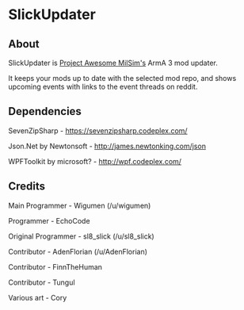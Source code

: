 SlickUpdater
============

About
-----

SlickUpdater is [Project Awesome MilSim's] ArmA 3 mod updater.

It keeps your mods up to date with the selected mod repo, and shows upcoming events with links to the event threads on reddit.

Dependencies
------------
SevenZipSharp - https://sevenzipsharp.codeplex.com/

Json.Net by Newtonsoft - http://james.newtonking.com/json

WPFToolkit by microsoft? - http://wpf.codeplex.com/

Credits
-------
Main Programmer - Wigumen (/u/wigumen)

Programmer - EchoCode

Original Programmer - sl8_slick (/u/sl8_slick)

Contributor - AdenFlorian (/u/AdenFlorian)

Contributor - FinnTheHuman

Contributor - Tungul

Various art - Cory

[Project Awesome MilSim's]: https://www.reddit.com/r/projectmilsim
